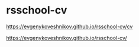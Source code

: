 # rsschool-cv

https://evgenykoveshnikov.github.io/rsschool-cv/cv

https://evgenykoveshnikov.github.io/rsschool-cv/

